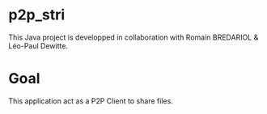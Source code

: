 # p2p_stri

This Java project is developped in collaboration with Romain BREDARIOL & Léo-Paul Dewitte.

# Goal

This application act as a P2P Client to share files.

